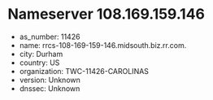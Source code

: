 # Nameserver 108.169.159.146

* as_number: 11426
* name: rrcs-108-169-159-146.midsouth.biz.rr.com.
* city: Durham
* country: US
* organization: TWC-11426-CAROLINAS
* version: Unknown
* dnssec: Unknown
